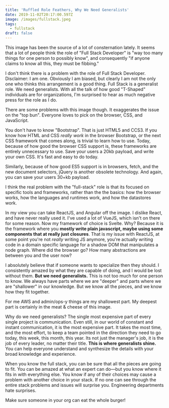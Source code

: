 ```yaml
---
title: 'Ruffled Role Feathers, Why We Need Generalists'
date: 2019-11-02T20:17:00.597Z
image: /images/fullstack.jpeg
tags:
  - fullstack
draft: false
---
```

This image has been the source of a lot of consternation lately. It seems that a lot of people think the role of "Full Stack Developer" is "way too many things for one person to possibly know", and consequently "if anyone claims to know all this, they must be fibbing."

<!-- excerpt -->I don't think there is a problem with the role of Full Stack Developer. Disclaimer: I am one. Obviously I am biased, but clearly I am not the only one who thinks this arrangement is a good thing. Full Stack is a generalist role. We need generalists. With all the talk of how good "T-Shaped" individuals are for organizations, I'm surprised to hear as much negative press for the role as I do.<!-- break -->

There are some problems with this image though. It exaggerates the issue on the "top bun". Everyone loves to pick on the browser, CSS, and JavaScript. 

You don't have to know "Bootstrap". That is just HTML5 and CCS3. If you know how HTML and CSS _really work_ in the browser Bootstrap, or the next CSS framework that comes along, is trivial to learn how to use. Today, because of how good the browser CSS support is, these frameworks are entirely unnecessary to use. Save your users a 20kb payload, and write your own CSS. It's fast and easy to do today.

Similarly, because of how good ES5 support is in browsers, fetch, and the new document selectors, jQuery is another obsolete technology. And again, you can save your users 30+kb  payload.

I think the real problem with the "full-stack" role is that its focused on specific tools and frameworks, rather than the the basics: how the browser works, how the languages and runtimes work, and how the datastores work.

In my view you can take ReactJS, and Angular off the image. I dislike React, and have never really used it. I've used a lot of VueJS, which isn't on there for some reason. Now my framework of choice is Svelte. Why? Because it is the framework where you **mostly write plain javascript, maybe using some components that at really just closures**. That is my issue with ReactJS, at some point you're not _really_ writing JS anymore, you're actually writing code in a domain specific language for a shadow DOM that manipulates a node graph. Where did the browser go? How many abstractions are between you and the user now?

I absolutely believe that if someone wants to specialize then they should. I consistently amazed by what they are capable of doing, and I would be lost without them. **But we need generalists.** This is not too much for one person to know. We always have parts where we are "deeper" and parts where we are "shallower" in our knowledge. But we know all the pieces, and we know how they fit together.

For me AWS and admin/ops-y things are my shallowest part. My deepest part is certainly in the meat & cheese of this image.

Why do we need generalists? The single most expensive part of every single project is communication. Even still, in our world of constant and instant communication, it is the most expensive part. It takes the most time, and the most effort, to keep a team pointed in the direction they need to go today, this week, this month, this year. Its not just the manager's job, it is the job of every leader, no matter their title. **This is where generalists shine.** You can help everyone understand and synthesize the details with your broad knowledge and experience.

When you know the full stack, you can be sure that all the pieces are going to fit. You can be amazed at what an expert can do—but you know where it fits in with everything else. You know if any of their choices may cause a problem with another choice in your stack. If no one can see through the entire stack problems and issues will surprise you. Engineering departments hate surprises.

Make sure someone in your org can eat the whole burger!
